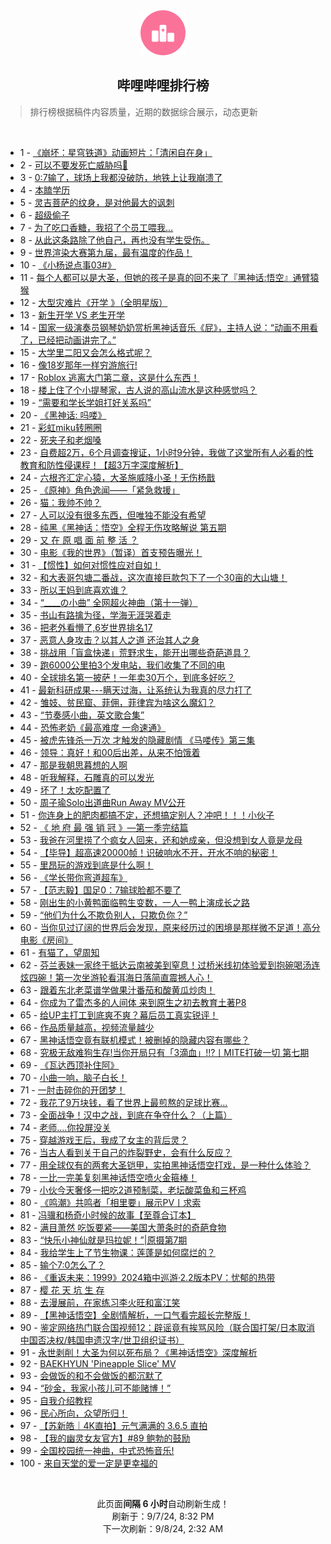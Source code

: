 <div align="center">
    <img src="./assets/icon_rank.png" alt="logo" />
    <h2>哔哩哔哩排行榜</h>
</div>

> 排行榜根据稿件内容质量，近期的数据综合展示，动态更新

<br />

<ul><li><span>1 - <a href=https://www.bilibili.com/BV1WvpTekEPQ>《崩坏：星穹铁道》动画短片：「清闲自在身」</a></span></li><li><span>2 - <a href=https://www.bilibili.com/BV19epKeWEK4>可以不要发死亡威胁吗🥲</a></span></li><li><span>3 - <a href=https://www.bilibili.com/BV1AWpGexEXJ>0:7输了，球场上我都没破防，地铁上让我崩溃了</a></span></li><li><span>4 - <a href=https://www.bilibili.com/BV1N4HheGEsM>本瞌学历</a></span></li><li><span>5 - <a href=https://www.bilibili.com/BV1TDpMeHEWn>灵吉菩萨的纹身，是对他最大的讽刺</a></span></li><li><span>6 - <a href=https://www.bilibili.com/BV1VQH9eWEBE>超级偷子</a></span></li><li><span>7 - <a href=https://www.bilibili.com/BV1iWpPepEnk>为了吃口香糖，我招了个员工喂我…</a></span></li><li><span>8 - <a href=https://www.bilibili.com/BV1Zvpce7ESX>从此这条路除了他自己，再也没有学生受伤。</a></span></li><li><span>9 - <a href=https://www.bilibili.com/BV1gWpueZERx>世界渲染大赛第九届，最有温度的作品！</a></span></li><li><span>10 - <a href=https://www.bilibili.com/BV1sZpgeWEdP>《小杨说点事03#》</a></span></li><li><span>11 - <a href=https://www.bilibili.com/BV1P6p3eREGs>每个人都可以是大圣，但她的孩子是真的回不来了『黑神话:悟空』通臂猿猴</a></span></li><li><span>12 - <a href=https://www.bilibili.com/BV1FE4m1R7mx>大型灾难片《开学&nbsp;》（全明星版）</a></span></li><li><span>13 - <a href=https://www.bilibili.com/BV1zvHQe4EKi>新生开学&nbsp;VS&nbsp;老生开学</a></span></li><li><span>14 - <a href=https://www.bilibili.com/BV1F8H4e9EM9>国家一级演奏员钢琴奶奶赏析黑神话音乐《屁》，主持人说：“动画不用看了，已经把动画讲完了。”</a></span></li><li><span>15 - <a href=https://www.bilibili.com/BV1CyHDehE94>大学里二阳又会怎么格式呢？</a></span></li><li><span>16 - <a href=https://www.bilibili.com/BV159HWe6EYJ>像18岁那年一样穷游旅行!</a></span></li><li><span>17 - <a href=https://www.bilibili.com/BV1akpgevEUY>Roblox&nbsp;逃离大门第二章，这是什么东西！</a></span></li><li><span>18 - <a href=https://www.bilibili.com/BV1TgHsefEc8>楼上住了个小提琴家，古人说的高山流水是这种感觉吗？</a></span></li><li><span>19 - <a href=https://www.bilibili.com/BV1i5p3ekEm1>“需要和学长学姐打好关系吗”</a></span></li><li><span>20 - <a href=https://www.bilibili.com/BV1TNHaejEP6>《黑神话:&nbsp;吗喽》</a></span></li><li><span>21 - <a href=https://www.bilibili.com/BV1FxHseUEgt>彩虹miku转圈圈</a></span></li><li><span>22 - <a href=https://www.bilibili.com/BV1c4pce9EYz>死夹子和老烟嗓</a></span></li><li><span>23 - <a href=https://www.bilibili.com/BV1kEpMeGEps>自费超2万，6个月调查搜证，1小时9分钟，我做了这堂所有人必看的性教育和防性侵课程！【超3万字深度解析】</a></span></li><li><span>24 - <a href=https://www.bilibili.com/BV1o7pweUEHq>六根齐汇定心猿，大圣施威降小圣！无伤杨戬</a></span></li><li><span>25 - <a href=https://www.bilibili.com/BV1RBpgeTEsF>《原神》角色逸闻——「紧急救援」</a></span></li><li><span>26 - <a href=https://www.bilibili.com/BV1pbHQehEnz>猫：我帅不帅？</a></span></li><li><span>27 - <a href=https://www.bilibili.com/BV18bpFeYE7o>人可以没有很多东西，但唯独不能没有希望</a></span></li><li><span>28 - <a href=https://www.bilibili.com/BV11XHoeJEDB>纯黑《黑神话：悟空》全程无伤攻略解说&nbsp;第五期</a></span></li><li><span>29 - <a href=https://www.bilibili.com/BV1hepPe1ESe>又&nbsp;在&nbsp;原&nbsp;唱&nbsp;面&nbsp;前&nbsp;整&nbsp;活&nbsp;？</a></span></li><li><span>30 - <a href=https://www.bilibili.com/BV1bvpweTE1o>电影《我的世界》（暂译）首支预告曝光！</a></span></li><li><span>31 - <a href=https://www.bilibili.com/BV1YFpgePEx6>【惯性】如何对惯性应对自如！</a></span></li><li><span>32 - <a href=https://www.bilibili.com/BV1sBpFe4E9j>和大表哥包塘二番战，这次直接巨款包下了一个30亩的大山塘！</a></span></li><li><span>33 - <a href=https://www.bilibili.com/BV1u4421o7zA>所以王妈到底喜欢谁？</a></span></li><li><span>34 - <a href=https://www.bilibili.com/BV18mpgecE1D>“____の小曲”&nbsp;全网超火神曲（第十一弹）</a></span></li><li><span>35 - <a href=https://www.bilibili.com/BV1TxpTeUESv>书山有路擒为径，学海无涯哭着走</a></span></li><li><span>36 - <a href=https://www.bilibili.com/BV1SfHheJEHU>把老外看懵了,6岁世界排名17</a></span></li><li><span>37 - <a href=https://www.bilibili.com/BV1EdpweXEv2>恶意人身攻击？以其人之道&nbsp;还治其人之身</a></span></li><li><span>38 - <a href=https://www.bilibili.com/BV13mHSe6EUT>挑战用「盲盒快递」荒野求生，能开出哪些奇葩道具？</a></span></li><li><span>39 - <a href=https://www.bilibili.com/BV1vrHSeyELY>跑6000公里拍3个发电站，我们收集了不同的电</a></span></li><li><span>40 - <a href=https://www.bilibili.com/BV1Di421r7rd>全球排名第一披萨！一年卖30万个，到底多好吃？</a></span></li><li><span>41 - <a href=https://www.bilibili.com/BV1vrpce5EHQ>最新科研成果---瞒天过海，让系统认为我真的尽力打了</a></span></li><li><span>42 - <a href=https://www.bilibili.com/BV1D2HmeYETb>雏妓、贫民窟、菲佣，菲律宾为啥这么魔幻？</a></span></li><li><span>43 - <a href=https://www.bilibili.com/BV1MXHSeTEST>“节奏感小曲，英文歌合集”</a></span></li><li><span>44 - <a href=https://www.bilibili.com/BV1yVpMe1END>恐怖老奶《最高难度&nbsp;一命速通》</a></span></li><li><span>45 - <a href=https://www.bilibili.com/BV1G3HhepEET>被虎先锋杀一万次&nbsp;才触发的隐藏剧情&nbsp;《马喽传》第三集</a></span></li><li><span>46 - <a href=https://www.bilibili.com/BV1tepFeFEbT>领导：真好！和00后出差，从来不怕饿着</a></span></li><li><span>47 - <a href=https://www.bilibili.com/BV1kPpFeSEwL>那是我朝思暮想的人啊</a></span></li><li><span>48 - <a href=https://www.bilibili.com/BV1GkpgevE8U>听我解释，石雕真的可以发光</a></span></li><li><span>49 - <a href=https://www.bilibili.com/BV1UfHheJEfm>坏了！太吃配置了</a></span></li><li><span>50 - <a href=https://www.bilibili.com/BV1YzHmeMEDw>周子瑜Solo出道曲Run&nbsp;Away&nbsp;MV公开</a></span></li><li><span>51 - <a href=https://www.bilibili.com/BV19DHheRETx>你连身上的肥肉都搞不定，还想搞定别人？冲吧！！！小伙子</a></span></li><li><span>52 - <a href=https://www.bilibili.com/BV1FtHme2ELa>《&nbsp;地&nbsp;府&nbsp;最&nbsp;强&nbsp;销&nbsp;冠&nbsp;》—第一季完结篇</a></span></li><li><span>53 - <a href=https://www.bilibili.com/BV1TFHXegEio>我爸在河里捞了个疯女人回来，还和她成亲，但没想到女人竟是龙母</a></span></li><li><span>54 - <a href=https://www.bilibili.com/BV1VFpgePE6U>【毕导】超高速20000帧！识破响水不开，开水不响的秘密！</a></span></li><li><span>55 - <a href=https://www.bilibili.com/BV1TjpcehEp9>里昂玩的游戏到底是什么啊！</a></span></li><li><span>56 - <a href=https://www.bilibili.com/BV14kpweaEwp>《学长带你弯道超车》</a></span></li><li><span>57 - <a href=https://www.bilibili.com/BV1zhpGeSEWf>【范志毅】国足0：7输球脸都不要了</a></span></li><li><span>58 - <a href=https://www.bilibili.com/BV1rU411m7Fd>刚出生的小黄鸭面临鸭生变数，一人一鸭上演成长之路</a></span></li><li><span>59 - <a href=https://www.bilibili.com/BV1ZnpPesELB>“他们为什么不欺负别人，只欺负你？”</a></span></li><li><span>60 - <a href=https://www.bilibili.com/BV17T421z72B>当你见过辽阔的世界后会发现，原来经历过的困境是那样微不足道！高分电影《房间》</a></span></li><li><span>61 - <a href=https://www.bilibili.com/BV1BGpFe5EMN>有猫了，望周知</a></span></li><li><span>62 - <a href=https://www.bilibili.com/BV1b1pMe9EH6>芬兰表妹一家终于抵达云南被美到窒息！过桥米线初体验爱到抱碗喝汤连炫四碗！第一次坐游轮看洱海日落简直震撼人心！</a></span></li><li><span>63 - <a href=https://www.bilibili.com/BV1ERpweWEYW>跟着东北老菜谱学做果汁番茄和酸黄瓜炒肉！</a></span></li><li><span>64 - <a href=https://www.bilibili.com/BV1uZHQerELp>你成为了雷杰多的人间体&nbsp;来到原生之初去教育土著P8</a></span></li><li><span>65 - <a href=https://www.bilibili.com/BV1KEpceFEtS>给UP主打工到底爽不爽？幕后员工真实锐评！</a></span></li><li><span>66 - <a href=https://www.bilibili.com/BV1HDHDetEEM>作品质量越高，视频流量越少</a></span></li><li><span>67 - <a href=https://www.bilibili.com/BV1uLHheSE19>黑神话悟空竟有联机模式！被删掉的隐藏内容有哪些？</a></span></li><li><span>68 - <a href=https://www.bilibili.com/BV1cjHReTEHn>究极无敌难狗生存!当你开局只有「3滴血」!!?丨MITE打破一切&nbsp;第七期</a></span></li><li><span>69 - <a href=https://www.bilibili.com/BV1UapFehEL9>《瓦达西顶补住阿》</a></span></li><li><span>70 - <a href=https://www.bilibili.com/BV1NKnZemEK7>小曲一响，脑子白长！</a></span></li><li><span>71 - <a href=https://www.bilibili.com/BV1KAHXeMEe8>一肘击碎你的开团梦！</a></span></li><li><span>72 - <a href=https://www.bilibili.com/BV1dyHQenEga>我花了9万块钱，看了世界上最煎熬的足球比赛…</a></span></li><li><span>73 - <a href=https://www.bilibili.com/BV1gGHQeVED7>全面战争！汉中之战，到底在争夺什么？（上篇）</a></span></li><li><span>74 - <a href=https://www.bilibili.com/BV19r421K7ST>老师....你投屏没关</a></span></li><li><span>75 - <a href=https://www.bilibili.com/BV1sEHSe8Eie>穿越游戏王后，我成了女主的背后灵？</a></span></li><li><span>76 - <a href=https://www.bilibili.com/BV1BRpFe1Ewa>当古人看到关于自己的炸裂野史，会有什么反应？</a></span></li><li><span>77 - <a href=https://www.bilibili.com/BV1ZbHse1EN9>用全球仅有的两套大圣铠甲，实拍黑神话悟空打戏，是一种什么体验？</a></span></li><li><span>78 - <a href=https://www.bilibili.com/BV1zppMezE6f>一比一完美复刻黑神话悟空喷火金箍棒！</a></span></li><li><span>79 - <a href=https://www.bilibili.com/BV1qYpge6Es4>小伙今天奢侈一把吃2道预制菜，老坛酸菜鱼和三杯鸡</a></span></li><li><span>80 - <a href=https://www.bilibili.com/BV1UMHsecEAJ>《鸣潮》共鸣者「相里要」展示PV丨求索</a></span></li><li><span>81 - <a href=https://www.bilibili.com/BV1VcH4eCE18>冯骥和杨奇小时候的故事【至尊合订本】</a></span></li><li><span>82 - <a href=https://www.bilibili.com/BV1NGpMe7EZj>满目萧然&nbsp;吃饭要紧——美国大萧条时的奇葩食物</a></span></li><li><span>83 - <a href=https://www.bilibili.com/BV1oipce2EoC>“快乐小神仙就是玛拉妮！”|原摄第7期</a></span></li><li><span>84 - <a href=https://www.bilibili.com/BV16upFejEwk>我给学生上了节生物课：莲蓬是如何腐烂的？</a></span></li><li><span>85 - <a href=https://www.bilibili.com/BV1SVHQerE7p>输个7:0怎么了？</a></span></li><li><span>86 - <a href=https://www.bilibili.com/BV1qw4m167TH>《重返未来：1999》2024箱中巡游·2.2版本PV：忧郁的热带</a></span></li><li><span>87 - <a href=https://www.bilibili.com/BV1V6HmeqEPc>樱&nbsp;花&nbsp;天&nbsp;坑&nbsp;生&nbsp;存</a></span></li><li><span>88 - <a href=https://www.bilibili.com/BV1UPpMeQEXF>去漫展前，在家练习李火旺和富江笑</a></span></li><li><span>89 - <a href=https://www.bilibili.com/BV1dS421Q7mS>【黑神话悟空】全剧情解析，一口气看完超长完整版！</a></span></li><li><span>90 - <a href=https://www.bilibili.com/BV1sKHXeKErd>鉴定网络热门联合国视频12：辟谣竟有挨骂风险（联合国打架/日本取消中国否决权/韩国申遗汉字/世卫组织证书）</a></span></li><li><span>91 - <a href=https://www.bilibili.com/BV1S7HheEE9E>永世剥削！大圣为何以死布局？《黑神话悟空》深度解析</a></span></li><li><span>92 - <a href=https://www.bilibili.com/BV1uPpMeXEay>BAEKHYUN&nbsp;&#39;Pineapple&nbsp;Slice&#39;&nbsp;MV</a></span></li><li><span>93 - <a href=https://www.bilibili.com/BV1PZHfeREyH>会做饭的和不会做饭的都沉默了</a></span></li><li><span>94 - <a href=https://www.bilibili.com/BV1XUHbeEETx>“砂金，我家小孩儿可不能赌博！”</a></span></li><li><span>95 - <a href=https://www.bilibili.com/BV1vipgeBEdb>自我介绍教程</a></span></li><li><span>96 - <a href=https://www.bilibili.com/BV11EHSe8Eaq>民心所向，众望所归！</a></span></li><li><span>97 - <a href=https://www.bilibili.com/BV1MVpceYE1v>【苏新皓｜4K直拍】元气满满的&nbsp;3.6.5&nbsp;直拍</a></span></li><li><span>98 - <a href=https://www.bilibili.com/BV1PTHXevEFZ>【我的幽灵女友官方】#89&nbsp;鲍勃的鼓励</a></span></li><li><span>99 - <a href=https://www.bilibili.com/BV1kqHWeHEfe>全国校园统一神曲，中式恐怖音乐!</a></span></li><li><span>100 - <a href=https://www.bilibili.com/BV1cPHxeXEcH>来自天堂的爱一定是更幸福的</a></span></li></ul>

<br />

<p align=center>此页面<b>间隔 6 小时</b>自动刷新生成！<br>刷新于：9/7/24, 8:32 PM<br>下一次刷新：9/8/24, 2:32 AM</p>